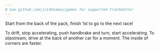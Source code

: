```yaml
---
# See github.com/js13kGames/games for supported frontmatter
---
```

Start from the back of the pack, finish 1st to go to the next race!

To drift, stop accelerating, push handbrake and turn, start accelerating.
To slipstream, drive at the back of another car for a moment.
The inside of corners are faster.